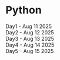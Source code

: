 # Python

Day1 - Aug 11 2025  
Day2 - Aug 12 2025  
Day3 - Aug 13 2025  
Day4 - Aug 14 2025  
Day5 - Aug 15 2025
